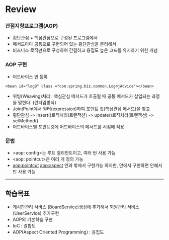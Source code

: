 # Review

### 관점지향프로그램(AOP)
- 횡단관심 + 핵심관심으로 구성된 프로그램에서
- 메서드마다 공통으로 구현되어 있는 횡단관심을 분리해서
- 비즈니스 로직만으로 구성하여 간결하고 응집도 높은 코드를 유지하기 위한 개념

### AOP 구현
- 어드바이스 빈 등록
```
<bean id="logB" class ="com.spring.biz.common.Log4jAdvice"></bean>
```
- 위빙(Weaving)처리 : 핵심관심 메서드가 호출될 때 공통 메서드가 삽입되는 과정을 말한다. (런타임방식)
- JointPoint에서 필터(expression)하여 포인트 컷(핵심관심 메서드)을 찾고
- 횡단괌심 -> Insert()로직처리(트랜잭션) -> update()로직처리(트랜잭선) -> setMethod()
- 어드바이스별 포인트컷에 어드바이스의 메서드를 시점에 적용

### 문법
- <aop: config>는 루트 엘리먼트이고, 여러 번 사용 가능
- <aop: pointcut>은 여러 개 정의 가능
- <aop:pointcut> <aop:aspect> 안과 밖에서 구현가능 하지만, 안에서 구현하면 안에서만 사용 가능

-----------------------------------------------------

## 학습목표
- 게시판관리 서비스 (BoardService)생성에 추가해서 회원관리 서비스(UserService) 추가구현
- AOP의 기본학습 구현
- IoC : 결합도 
- AOP(Aspect Oriented Programming) : 응집도
